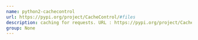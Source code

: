 ```yaml
---
name: python2-cachecontrol
url: https://pypi.org/project/CacheControl/#files
description: caching for requests. URL : https://pypi.org/project/CacheControl/#files Groups : None
group: None
---
```

